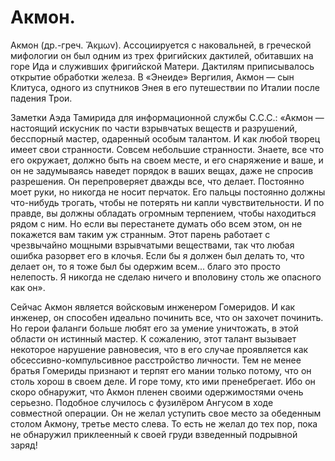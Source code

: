 # Акмон.

Акмон (др.-греч. Ἄκμων). Ассоциируется с наковальней, в греческой мифологии он был одним из трех фригийских дактилей, обитавших на горе Ида и служивших фригийской Матери. Дактилям приписывалось открытие обработки железа. В «Энеиде» Вергилия, Акмон — сын Клитуса, одного из спутников Энея в его путешествии по Италии после падения Трои.

Заметки Аэда Тамирида для информационной службы С.С.С.: «Акмон — настоящий искусник по части взрывчатых веществ и разрушений, бесспорный мастер, одаренный особым талантом. И как любой творец имеет свои странности. Совсем небольшие странности. Знаете, все что его окружает, должно быть на своем месте, и его снаряжение и ваше, и он не задумываясь наведет порядок в ваших вещах, даже не спросив разрешения. Он перепроверяет дважды все, что делает. Постоянно моет руки, но никогда не носит перчаток. Его пальцы постоянно должны что-нибудь трогать, чтобы не потерять ни капли чувствительности. И по правде, вы должны обладать огромным терпением, чтобы находиться рядом с ним. Но если вы перестанете думать обо всем этом, он не покажется вам таким уж странным. Этот парень работает с чрезвычайно мощными взрывчатыми веществами, так что любая ошибка разорвет его в клочья. Если бы я должен был делать то, что делает он, то я тоже был бы одержим всем... благо это просто нелепость. Я никогда не сделаю ничего и вполовину столь же опасного как он».

Сейчас Акмон является войсковым инженером Гомеридов. И как инженер, он способен идеально починить все, что он захочет починить. Но герои фаланги больше любят его за умение уничтожать, в этой области он истинный мастер. К сожалению, этот талант вызывает некоторое нарушение равновесия, что в его случае проявляется как обсессивно-компульсивное расстройство личности. Тем не менее братья Гомериды признают и терпят его мании только потому, что он столь хорош в своем деле. И горе тому, кто ими пренебрегает. Ибо он скоро обнаружит, что Акмон пленен своими одержимостями очень серьезно. Подобное случилось с фузилёром Ангусом в ходе совместной операции. Он не желал уступить свое место за обеденным столом Акмону, третье место слева. То есть не желал до тех пор, пока не обнаружил приклеенный к своей груди взведенный подрывной заряд!

